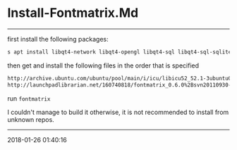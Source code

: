 # Install-Fontmatrix.Md

----------------------------------------- 

first install the following packages:

```bash
s apt install libqt4-network libqt4-opengl libqt4-sql libqt4-sql-sqlite libqt4-xml libqtcore4 libqtgui4 libqtwebkit4 libstdc++6
```

then get and install the following files in the order that is specified

```bash
http://archive.ubuntu.com/ubuntu/pool/main/i/icu/libicu52_52.1-3ubuntu0.7_amd64.deb
http://launchpadlibrarian.net/160740818/fontmatrix_0.6.0%2Bsvn20110930-1.1build1_amd64.deb
```

run `fontmatrix`

I couldn't manage to build it otherwise, it is not recommended to install from unknown repos.

-----------------------------------------
2018-01-26 01:40:16
